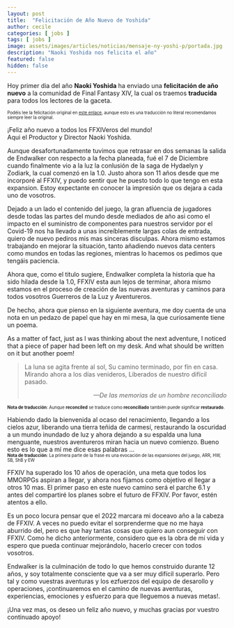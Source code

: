 ```yaml
---
layout: post
title:  "Felicitación de Año Nuevo de Yoshida"
author: cecile
categories: [ jobs ]
tags: [ jobs ]
image: assets/images/articles/noticias/mensaje-ny-yoshi-p/portada.jpg
description: "Naoki Yoshida nos felicita el año"
featured: false
hidden: false
---
```


Hoy primer dia del año **Naoki Yoshida** ha enviado una **felicitación de año nuevo** a la comunidad de Final Fantasy XIV, la cual os traemos **traducida** para todos los lectores de la gaceta.

<sub><sup>Podéis lee la felicitación original en <a href="https://na.finalfantasyxiv.com/lodestone/topics/detail/2a2f3941661642a37f2bd9f22af7a0a10902c30e" target="_blank">este enlace</a>, aunque esto es una traducción no literal recomendamos siempre leer la original.</sup></sub>

¡Feliz año nuevo a todos los FFXIVeros del mundo!<br/>
Aqui el Productor y Director Naoki Yoshida.

Aunque desafortunadamente tuvimos que retrasar en dos semanas la salida de Endwalker con respecto a la fecha planeada, fué el 7 de Diciembre cuando finalmente vio a la luz la conlusión de la saga de Hydaelyn y Zodiark, la cual comenzó en la 1.0. Justo ahora son 11 años desde que me incorporé al FFXIV, y puedo sentir que he puesto todo lo que tengo en esta expansion. Estoy expectante en conocer la impresión que os dejara a cada uno de vosotros.

Dejado a un lado el contenido del juego, la gran afluencia de jugadores desde todas las partes del mundo desde mediados de año asi como el impacto en el suministro de componentes para nuestros servidor por el Covid-19 nos ha llevado a unas increíblemente largas colas de entrada, quiero de nuevo pediros mis mas sinceras disculpas. Ahora mismo estamos trabajando en mejorar la situación, tanto añadiendo nuevos data centers como mundos en todas las regiones, mientras lo hacemos os pedimos que tengáis paciencia.


Ahora que, como el titulo sugiere, Endwalker completa la historia que ha sido hilada desde la 1.0, FFXIV esta aun lejos de terminar, ahora mismo estamos en el proceso de creación de las nuevas aventuras y caminos para todos vosotros Guerreros de la Luz y Aventureros.

De hecho, ahora que pienso en la siguiente aventura, me doy cuenta de una nota en un pedazo de papel que hay en mi mesa, la que curiosamente tiene un poema.

As a matter of fact, just as I was thinking about the next adventure, I noticed that a piece of paper had been left on my desk. And what should be written on it but another poem!

<blockquote>
La luna se agita frente al sol, 
Su camino terminado, por fín en casa.
Mirando ahora a los días venideros, 
Liberados de nuestro difícil pasado.
<br/>
<p align="right"><i>—De las memorias de un hombre reconciliado</i></p>
</blockquote>
<sub><sup><b>Nota de traducción</b>: Aunque <b>reconciled</b> se traduce como <b>reconciliado</b> también puede significar <b>restaurado</b>.</sup></sub>
<br/>

Habiendo dado la bienvenida al ocaso del renacimiento, llegando a los cielos azur, liberando una tierra teñida de carmesí, restaurando la oscuridad a un mundo inundado de luz y ahora dejando a su espalda una luna menguante, nuestros aventureros miran hacia un nuevo comienzo. Bueno esto es lo que a mí me dice esas palabras ...<br/>
<sub><sup><b>Nota de traducción</b>: La primera parte de la frase es una evocación de las expansiones del juego, ARR, HW, SB, ShB y EW</sup></sub>

FFXIV ha superado los 10 años de operación, una meta que todos los MMORPGs aspiran a llegar, y ahora nos fijamos como objetivo el llegar a otros 10 mas. El primer paso en este nuevo camino será el parche 6.1 y antes del compartiré los planes sobre el futuro de FFXIV. Por favor, estén atentos a ello.

Es un poco locura pensar que el 2022 marcara mi doceavo año a la cabeza de FFXIV. A veces no puedo evitar el sorprenderme que no me haya aburrido del, pero es que hay tantas cosas que quiero aun conseguir con FFXIV. Como he dicho anteriormente, considero que es la obra de mi vida y espero que pueda continuar mejorándolo, hacerlo crecer con todos vosotros.

Endwalker is la culminación de todo lo que hemos construido durante 12 años, y soy totalmente consciente que va a ser muy difícil superarlo. Pero tal y como vuestras aventuras y los ezfuerzos del equipo de desarollo y operaciones, ¡continuaremos en el camino de nuevas aventuras, experiencias, emociones y esfuerzo para que lleguemos a nuevas metas!.

¡Una vez mas, os deseo un feliz año nuevo, y muchas gracias por vuestro continuado apoyo!
